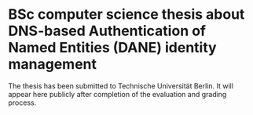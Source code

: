 # BSc computer science thesis about DNS-based Authentication of Named Entities (DANE) identity management

The thesis has been submitted to Technische Universität Berlin.
It will appear here publicly after completion of the evaluation and grading process.
